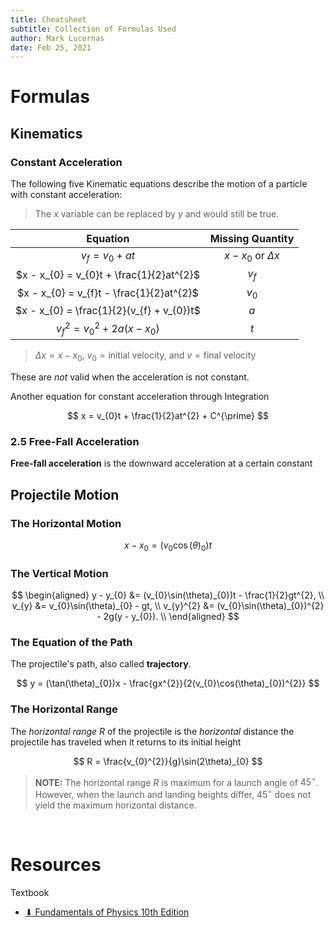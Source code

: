 ```yaml
---
title: Cheatsheet
subtitle: Collection of Formulas Used
author: Mark Lucernas
date: Feb 25, 2021
---
```



# Formulas

## Kinematics

### Constant Acceleration

The following five Kinematic equations describe the motion of a particle with
constant acceleration:

> The $x$ variable can be replaced by $y$ and would still be true.

| Equation                                                   | Missing Quantity           |
| :--------------------------------------------------------: | :------------------------: |
| $v_{f} = v_{0} + at$                                       | $x - x_{0}$ or $\Delta{x}$ |
| $x - x_{0} = v_{0}t + \frac{1}{2}at^{2}$                   | $v_{f}$                    |
| $x - x_{0} = v_{f}t - \frac{1}{2}at^{2}$                   | $v_{0}$                    |
| $x - x_{0} = \frac{1}{2}(v_{f} + v_{0})t$                  | $a$                        |
| $v_{f}^{2} = v_{0}^{2} + 2a(x - x_{0})$                    | $t$                        |

> $\Delta{x} = x - x_{0}$, $v_{0} = \text{initial velocity}$, and $v = \text{final velocity}$

These are _not_ valid when the acceleration is not constant.

Another equation for constant acceleration through Integration

$$
x = v_{0}t + \frac{1}{2}at^{2} + C^{\prime}
$$

### 2.5 Free-Fall Acceleration

**Free-fall acceleration** is the downward acceleration at a certain constant


## Projectile Motion

### The Horizontal Motion

$$
x - x_{0} = (v_{0}\cos(\theta)_{0})t
$$

### The Vertical Motion

$$
\begin{aligned}
y - y_{0} &= (v_{0}\sin(\theta)_{0})t - \frac{1}{2}gt^{2}, \\
v_{y} &= v_{0}\sin(\theta)_{0} - gt, \\
v_{y}^{2} &= (v_{0}\sin(\theta)_{0})^{2} - 2g(y - y_{0}). \\
\end{aligned}
$$

### The Equation of the Path

The projectile's path, also called **trajectory**.

$$
y = (\tan(\theta)_{0})x - \frac{gx^{2}}{2(v_{0}\cos(\theta)_{0})^{2}}
$$

### The Horizontal Range

The _horizontal range_ $R$ of the projectile is the _horizontal_ distance the
projectile has traveled when it returns to its initial height

$$
R = \frac{v_{0}^{2}}{g}\sin(2\theta)_{0}
$$

> **NOTE:** The horizontal range $R$ is maximum for a launch angle of
$45^{\circ}$. However, when the launch and landing heights differ, $45^{\circ}$
does not yield the maximum horizontal distance.

<br>

# Resources

Textbook

+ [⬇ Fundamentals of Physics 10th Edition](file:../../../../files/winter-2021/PHYS-195/FundamentalsOfPhysics_10thEdition.pdf)
